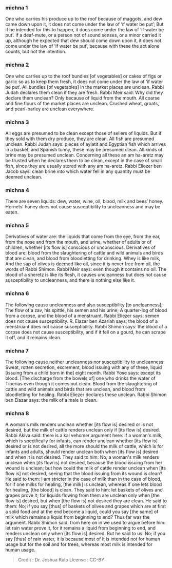 
### michna 1
One who carries his produce up to the roof because of maggots, and dew came down upon it, it does not come under the law of ‘if water be put’; But if he intended for this to happen, it does come under the law of ‘if water be put’. If a deaf-mute, or a person not of sound senses, or a minor carried it up, although he expected that dew should come down upon it, it does not come under the law of ‘if water be put’, because with these the act alone counts, but not the intention.

### michna 2
One who carries up to the roof bundles [of vegetables] or cakes of figs or garlic so as to keep them fresh, it does not come under the law of ‘if water be put’. All bundles [of vegetables] in the market places are unclean. Rabbi Judah declares them clean if they are fresh. Rabbi Meir said: Why did they declare them unclean? Only because of liquid from the mouth. All coarse and fine flours of the market places are unclean. Crushed wheat, groats, and pearl-barley are unclean everywhere.

### michna 3
All eggs are presumed to be clean except those of sellers of liquids. But if they sold with them dry produce, they are clean. All fish are presumed unclean. Rabbi Judah says: pieces of aylatit and Egyptian fish which arrives in a basket, and Spanish tunny, these may be presumed clean. All kinds of brine may be presumed unclean. Concerning all these an am ha-aretz may be trusted when he declares them to be clean, except in the case of small fish, since they are usually stored with any am ha-aretz. Rabbi Eliezer ben Jacob says: clean brine into which water fell in any quantity must be deemed unclean.

### michna 4
There are seven liquids:   dew, water, wine, oil, blood, milk and bees’ honey. Hornets’ honey does not cause susceptibility to uncleanness and may be eaten.

### michna 5
Derivatives of water are: the liquids that come from the eye, from the ear, from the nose and from the mouth, and urine, whether of adults or of children, whether [its flow is] conscious or unconscious. Derivatives of blood are: blood from the slaughtering of cattle and wild animals and birds that are clean, and blood from bloodletting for drinking. Whey is like milk, And the sap of olives is deemed like oil, since it is never free from oil, the words of Rabbi Shimon. Rabbi Meir says: even though it contains no oil. The blood of a sheretz is like its flesh, it causes uncleanness but does not cause susceptibility to uncleanness, and there is nothing else like it.

### michna 6
The following cause uncleanness and also susceptibility [to uncleanness]; The flow of a zav, his spittle, his semen and his urine; A quarter-log of blood from a corpse, and the blood of a menstruant. Rabbi Eliezer says: semen does not cause susceptibility. R. Elazar ben Azariah says: the blood of a menstruant does not cause susceptibility. Rabbi Shimon says: the blood of a corpse does not cause susceptibility, and if it fell on a gourd, he can scrape it off, and it remains clean.

### michna 7
The following cause neither uncleanness nor susceptibility to uncleanness: Sweat, rotten secretion, excrement, blood issuing with any of these, liquid [issuing from a child born in the] eight month. Rabbi Yose says: except its blood. [The discharge from the bowels of] one who drinks the water of Tiberias even though it comes out clean. Blood from the slaughtering of cattle and wild animals and birds that are unclean, and blood from bloodletting for healing. Rabbi Eliezer declares these unclean. Rabbi Shimon ben Elazar says: the milk of a male is clean.

### michna 8
A woman's milk renders unclean whether [its flow is] desired or is not desired, but the milk of cattle renders unclean only if [its flow is] desired. Rabbi Akiva said: there is a kal vehomer argument here: if a woman's milk, which is specifically for infants, can render unclean whether [its flow is] desired or is not desired, all the more should the milk of cattle, which is for infants and adults, should render unclean both when [its flow is] desired and when it is not desired. They said to him: No; a woman's milk renders unclean when [its flow is] not desired, because the blood issuing from her wound is unclean; but how could the milk of cattle render unclean when [its flow is] not desired, seeing that the blood issuing from its wound is clean? He said to them: I am stricter in the case of milk than in the case of blood, for if one milks for healing, [the milk] is unclean, whereas if one lets blood for healing, [the blood] is clean. They said to him: let baskets of olives and grapes prove it; for liquids flowing from them are unclean only when [the flow is] desired, but when [the flow is] not desired they are clean. He said to them: No; if you say [thus] of baskets of olives and grapes which are at first a solid food and at the end become a liquid, could you say [the same] of milk which remains a liquid from beginning to end? Thus far was the argument. Rabbi Shimon said: from here on in we used to argue before him: let rain water prove it, for it remains a liquid from beginning to end, and renders unclean only when [its flow is] desired. But he said to us: No; if you say [thus] of rain water, it is because most of it is intended not for human usage but for the soil and for trees, whereas most milk is intended for human usage.

>Credit : Dr. Joshua Kulp
>License : CC-BY